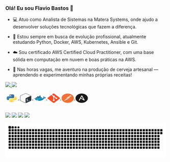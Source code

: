 ### Olá! Eu sou Flavio Bastos 👋

- 💻 Atuo como Analista de Sistemas na Matera Systems, onde ajudo a desenvolver soluções tecnológicas que fazem a diferença.

- 🚀 Estou sempre em busca de evolução profissional, atualmente estudando Python, Docker, AWS, Kubernetes, Ansible e Git.

- ☁️ Sou certificado AWS Certified Cloud Practitioner, com uma base sólida em computação em nuvem e boas práticas na AWS.

- 🍺 Nas horas vagas, me aventuro na produção de cerveja artesanal — aprendendo e experimentando minhas próprias receitas!

 <div>
  <a href="https://git-fsociety.github.io/fbastos.github.io">
  <img height="180em" src="https://github-readme-stats.vercel.app/api?username=git-fsociety&show_icons=true&theme=dracula&include_all_commits=true&count_private=true"/>
  <img height="180em" src="https://github-readme-stats.vercel.app/api/top-langs/?username=git-fsociety&layout=compact&langs_count=7&theme=dracula"/>
</div>  
  
 

  
<div style="display: inline_block"><br>
  <img align="center" alt="flavio-python" height="30" width="40" src="https://github.com/devicons/devicon/blob/master/icons/python/python-original.svg">
  <img align="center" alt="flavio-bash" height="30" width="40" src="https://github.com/devicons/devicon/blob/master/icons/bash/bash-plain.svg">
  <img align="center" alt="flavio-docker" height="30" width="40" src="https://github.com/devicons/devicon/blob/master/icons/docker/docker-original.svg">
  <img align="center" alt="flavio-git" height="30" width="40" src="https://github.com/devicons/devicon/blob/master/icons/git/git-original.svg">
  <img align="center" alt="flavio-postman" height="30" width="40" src="https://github.com/devicons/devicon/blob/master/icons/postman/postman-original.svg">
  <img align="center" alt="flavio-ansible" height="30" width="40" src="https://github.com/devicons/devicon/blob/master/icons/ansible/ansible-original.svg">

 
</div>

##
  
<div>
  <a href="https://www.instagram.com/flavioferreirabastos/" target="_blank"><img src="https://img.shields.io/badge/-Instagram-%23E4405F?style=for-the-badge&logo=instagram&logoColor=white" target="_blank"></a>
  <a href="https://discord.gg/J629DjCm" target="_blank"><img src="https://img.shields.io/badge/Discord-7289DA?style=for-the-badge&logo=discord&logoColor=white" target="_blank"></a> 
  <a href = "mailto:flavio1605@gmail.com"><img src="https://img.shields.io/badge/-Gmail-%23333?style=for-the-badge&logo=gmail&logoColor=white" target="_blank"></a>
  <a href="https://www.linkedin.com/in/flavio-ferreira-bastos-635b8821/" target="_blank"><img src="https://img.shields.io/badge/-LinkedIn-%230077B5?style=for-the-badge&logo=linkedin&logoColor=white" target="_blank"></a> 
 
  ![Snake animation](https://github.com/git-fsociety/git-fsociety/blob/output/github-contribution-grid-snake.svg)
 
</div>

